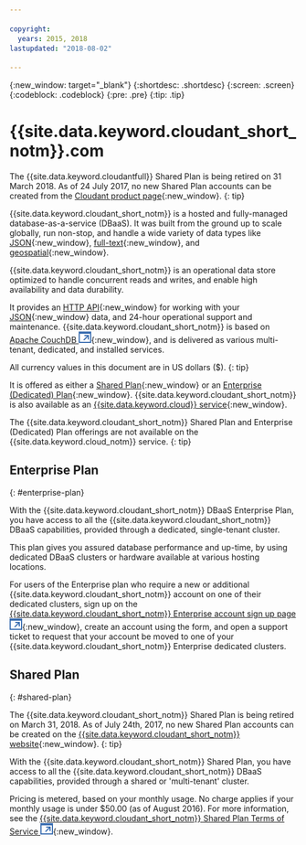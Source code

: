 ```yaml
---

copyright:
  years: 2015, 2018
lastupdated: "2018-08-02"

---
```


{:new_window: target="_blank"}
{:shortdesc: .shortdesc}
{:screen: .screen}
{:codeblock: .codeblock}
{:pre: .pre}
{:tip: .tip}

<!-- Acrolinx: 2017-03-16 -->

# {{site.data.keyword.cloudant_short_notm}}.com

The {{site.data.keyword.cloudantfull}} Shared Plan is being retired on 31 March 2018. 
As of  24 July 2017, no new Shared Plan accounts can be created from the [Cloudant product page](https://cloudant.com){:new_window}. 
{: tip}

{{site.data.keyword.cloudant_short_notm}} is a hosted and fully-managed database-as-a-service (DBaaS). 
It was built from the ground up to scale globally, run non-stop, and handle a wide variety of data types 
like [JSON](../basics/index.html#json){:new_window},
[full-text](../api/cloudant_query.html#creating-an-index){:new_window},
and [geospatial](../api/cloudant-geo.html){:new_window}.

{{site.data.keyword.cloudant_short_notm}} is an operational data store optimized to handle concurrent 
reads and writes, and enable high availability and data durability.

It provides an [HTTP API](../basics/index.html#http-api){:new_window} for working with your 
[JSON](../basics/index.html#json){:new_window} data, and 24-hour operational support and maintenance. 
{{site.data.keyword.cloudant_short_notm}} is based on 
[Apache CouchDB ![External link icon](../images/launch-glyph.svg "External link icon")](http://couchdb.apache.org/){:new_window}, 
and is delivered as various multi-tenant, dedicated, and installed services.

All currency values in this document are in US dollars ($).
{: tip}

It is offered as either a [Shared Plan](#shared-plan){:new_window} or an 
[Enterprise (Dedicated) Plan](#enterprise-plan){:new_window}. {{site.data.keyword.cloudant_short_notm}} 
is also available as an [{{site.data.keyword.cloud}} service](https://www.ibm.com/cloud/){:new_window}.

The {{site.data.keyword.cloudant_short_notm}} Shared Plan and Enterprise (Dedicated) Plan 
offerings are not available on the {{site.data.keyword.cloud_notm}} service.
{: tip}

## Enterprise Plan
{: #enterprise-plan}

With the {{site.data.keyword.cloudant_short_notm}} DBaaS Enterprise Plan, you have access to all the 
{{site.data.keyword.cloudant_short_notm}} DBaaS capabilities, provided through a dedicated, 
single-tenant cluster.

This plan gives you assured database performance and up-time, by using dedicated DBaaS clusters or 
hardware available at various hosting locations.

For users of the Enterprise plan who require a new or additional {{site.data.keyword.cloudant_short_notm}} 
account on one of their dedicated clusters, sign up on the [{{site.data.keyword.cloudant_short_notm}} Enterprise account sign up page ![External link icon](../images/launch-glyph.svg "External link icon")](https://cloudant.com/enterprise-sign-up){:new_window}, 
create an account using the form, and open a support ticket to request that your account be moved to one of your 
{{site.data.keyword.cloudant_short_notm}} Enterprise dedicated clusters. 

## Shared Plan
{: #shared-plan}

The {{site.data.keyword.cloudant_short_notm}} Shared Plan is being retired on March 31, 2018. 
As of July 24th, 2017, no new Shared Plan accounts can be created on the [{{site.data.keyword.cloudant_short_notm}} website](https://cloudant.com){:new_window}. 
{: tip}

With the {{site.data.keyword.cloudant_short_notm}} Shared Plan, you have access to all the 
{{site.data.keyword.cloudant_short_notm}} DBaaS capabilities, provided through a shared or 'multi-tenant' cluster.

Pricing is metered, based on your monthly usage. No charge applies if your monthly usage is 
under $50.00 (as of August 2016). For more information, see the [{{site.data.keyword.cloudant_short_notm}} Shared Plan Terms of Service ![External link icon](../images/launch-glyph.svg "External link icon")](https://cloudant.com/assets/terms.pdf){:new_window}. 
   
      
         